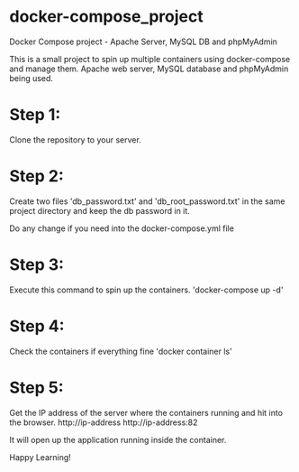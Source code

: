 # docker-compose_project
Docker Compose project - Apache Server, MySQL DB and phpMyAdmin

This is a small project to spin up multiple containers using docker-compose and manage them.
Apache web server, MySQL database and phpMyAdmin being used.

# Step 1:
Clone the repository to your server.

# Step 2:
Create two files 'db_password.txt' and 'db_root_password.txt' in the same project directory and keep the db password in it.

Do any change if you need into the docker-compose.yml file

# Step 3:
Execute this command to spin up the containers.
'docker-compose up -d'

# Step 4:
Check the containers if everything fine
'docker container ls'

# Step 5:
Get the IP address of the server where the containers running and hit into the browser.
http://ip-address
http://ip-address:82
  
It will open up the application running inside the container.
  
  Happy Learning!
